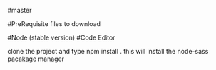 #master

#PreRequisite files to download 

#Node (stable version)
#Code Editor

clone the project and type npm install . this will install the node-sass pacakage manager
